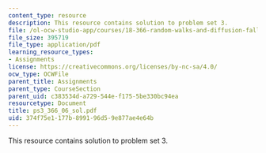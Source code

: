 ```yaml
---
content_type: resource
description: This resource contains solution to problem set 3.
file: /ol-ocw-studio-app/courses/18-366-random-walks-and-diffusion-fall-2006/374f75e1177b899196d59e877ae4e64b_ps3_366_06_sol.pdf
file_size: 395719
file_type: application/pdf
learning_resource_types:
- Assignments
license: https://creativecommons.org/licenses/by-nc-sa/4.0/
ocw_type: OCWFile
parent_title: Assignments
parent_type: CourseSection
parent_uid: c383534d-a729-544e-f175-5be330bc94ea
resourcetype: Document
title: ps3_366_06_sol.pdf
uid: 374f75e1-177b-8991-96d5-9e877ae4e64b
---
```

This resource contains solution to problem set 3.